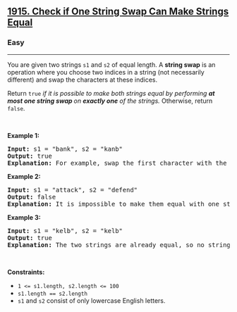 <h2><a href="https://leetcode.com/problems/check-if-one-string-swap-can-make-strings-equal/">1915. Check if One String Swap Can Make Strings Equal</a></h2><h3>Easy</h3><hr><p>You are given two strings <code>s1</code> and <code>s2</code> of equal length. A <strong>string swap</strong> is an operation where you choose two indices in a string (not necessarily different) and swap the characters at these indices.</p>

<p>Return <code>true</code> <em>if it is possible to make both strings equal by performing <strong>at most one string swap </strong>on <strong>exactly one</strong> of the strings. </em>Otherwise, return <code>false</code>.</p>

<p>&nbsp;</p>
<p><strong class="example">Example 1:</strong></p>

<pre>
<strong>Input:</strong> s1 = &quot;bank&quot;, s2 = &quot;kanb&quot;
<strong>Output:</strong> true
<strong>Explanation:</strong> For example, swap the first character with the last character of s2 to make &quot;bank&quot;.
</pre>

<p><strong class="example">Example 2:</strong></p>

<pre>
<strong>Input:</strong> s1 = &quot;attack&quot;, s2 = &quot;defend&quot;
<strong>Output:</strong> false
<strong>Explanation:</strong> It is impossible to make them equal with one string swap.
</pre>

<p><strong class="example">Example 3:</strong></p>

<pre>
<strong>Input:</strong> s1 = &quot;kelb&quot;, s2 = &quot;kelb&quot;
<strong>Output:</strong> true
<strong>Explanation:</strong> The two strings are already equal, so no string swap operation is required.
</pre>

<p>&nbsp;</p>
<p><strong>Constraints:</strong></p>

<ul>
	<li><code>1 &lt;= s1.length, s2.length &lt;= 100</code></li>
	<li><code>s1.length == s2.length</code></li>
	<li><code>s1</code> and <code>s2</code> consist of only lowercase English letters.</li>
</ul>
